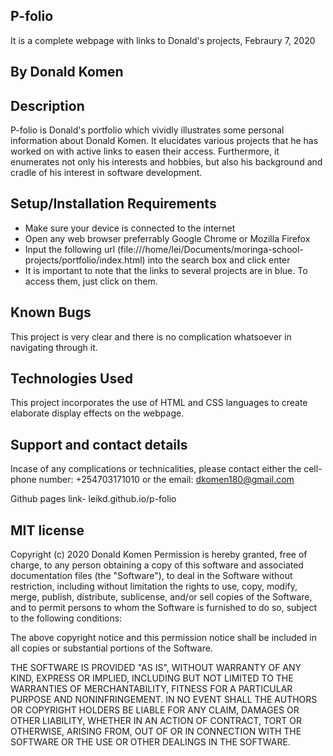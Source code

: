 ## P-folio
It is a complete webpage with links to Donald's projects, Febraury 7, 2020
## By Donald Komen

## Description
P-folio is Donald's portfolio which vividly illustrates some personal information about Donald Komen. It elucidates various projects that he has worked on with active links to easen their access. Furthermore, it enumerates not only his interests and hobbies, but also his background and cradle of his interest in software development.

## Setup/Installation Requirements
* Make sure your device is connected to the internet
* Open any web browser preferrably Google Chrome or Mozilla Firefox
* Input the following url (file:///home/lei/Documents/moringa-school-projects/portfolio/index.html) into the search box and click enter
* It is important to note that the links to several projects are in blue. To access them, just click on them.

## Known Bugs
This project is very clear and there is no complication whatsoever in navigating through it.
## Technologies Used
This project incorporates the use of HTML and CSS languages to create elaborate display effects on the webpage.
## Support and contact details
Incase of any complications or technicalities, please contact either the cell-phone number: +254703171010 or the email: dkomen180@gmail.com

Github pages link- leikd.github.io/p-folio


## MIT license

Copyright (c) 2020 Donald Komen
Permission is hereby granted, free of charge, to any person obtaining a copy
of this software and associated documentation files (the "Software"), to deal
in the Software without restriction, including without limitation the rights
to use, copy, modify, merge, publish, distribute, sublicense, and/or sell
copies of the Software, and to permit persons to whom the Software is
furnished to do so, subject to the following conditions:

The above copyright notice and this permission notice shall be included in all
copies or substantial portions of the Software.

THE SOFTWARE IS PROVIDED "AS IS", WITHOUT WARRANTY OF ANY KIND, EXPRESS OR
IMPLIED, INCLUDING BUT NOT LIMITED TO THE WARRANTIES OF MERCHANTABILITY,
FITNESS FOR A PARTICULAR PURPOSE AND NONINFRINGEMENT. IN NO EVENT SHALL THE
AUTHORS OR COPYRIGHT HOLDERS BE LIABLE FOR ANY CLAIM, DAMAGES OR OTHER
LIABILITY, WHETHER IN AN ACTION OF CONTRACT, TORT OR OTHERWISE, ARISING FROM,
OUT OF OR IN CONNECTION WITH THE SOFTWARE OR THE USE OR OTHER DEALINGS IN THE
SOFTWARE.
  
